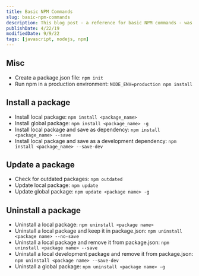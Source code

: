 ```yaml
---
title: Basic NPM Commands
slug: basic-npm-commands
description: This blog post - a reference for basic NPM commands - was originally a GitHub Gist.
publishDate: 4/22/19
modifiedDate: 9/9/22
tags: [javascript, nodejs, npm]
---
```


## Misc

- Create a package.json file: `npm init`
- Run npm in a production environment: `NODE_ENV=production npm install`

## Install a package

- Install local package: `npm install <package_name>`
- Install global package: `npm install <package_name> -g`
- Install local package and save as dependency: `npm install <package_name> --save`
- Install local package and save as a development dependency: `npm install <package_name> --save-dev`

## Update a package

- Check for outdated packages: `npm outdated`
- Update local package: `npm update`
- Update global package: `npm update <package name> -g`

## Uninstall a package

- Uninstall a local package: `npm uninstall <package name>`
- Uninstall a local package and keep it in package.json: `npm uninstall <package name> --no-save`
- Uninstall a local package and remove it from package.json: `npm uninstall <package name> --save`
- Uninstall a local development package and remove it from package.json: `npm uninstall <package name> --save-dev`
- Uninstall a global package: `npm uninstall <package name> -g`

